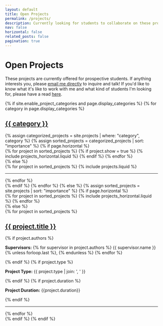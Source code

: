 ```yaml
---
layout: default
title: Open Projects
permalink: /projects/
description: Currently looking for students to collaborate on these projects - please reach out! 
nav: false
horizontal: false
related_posts: false
pagination: true
---
```


<div class="projects">
  <div class="header-bar">
    <h1>Open Projects</h1>
    <p>These projects are currently offered for prospective students. If anything interests you, 
  please <a href="mailto:{{%site.email%}}">email me directly</a> to inquire and talk! If you'd like to know
  what it's like to work with me and what kind of students I'm looking for, please have a read <a href="/work-with-me">here</a>.</p> 
  </div>
  {% if site.enable_project_categories and page.display_categories %}
    <!-- Display categorized projects -->
    {% for category in page.display_categories %}
      <a id="{{ category }}" href=".#{{ category }}">
        <h2 class="category">{{ category }}</h2>
      </a>
      {% assign categorized_projects = site.projects | where: "category", category %}
      {% assign sorted_projects = categorized_projects | sort: "importance" %}
      <!-- Generate cards for each project -->
      {% if page.horizontal %}
        <div class="container">
          <div class="row row-cols-2">
            {% for project in sorted_projects %}
            {% if project.show = true %}
                {% include projects_horizontal.liquid %}
            {% endif %}
            {% endfor %}
          </div>
        </div>
      {% else %}
        <div class="grid">
          {% for project in sorted_projects %}
            {% include projects.liquid %}
            <hr> <!-- Separator -->
          {% endfor %}
        </div>
      {% endif %}
    {% endfor %}
  {% else %}
    <!-- Display projects without categories -->
    {% assign sorted_projects = site.projects | sort: "importance" %}
    <!-- Generate cards for each project -->
    {% if page.horizontal %}
      <div class="container">
        <div class="row row-cols-2">
          {% for project in sorted_projects %}
            {% include projects_horizontal.liquid %}
          {% endfor %}
        </div>
      </div>
    {% else %}
      <div class="grid">
        {% for project in sorted_projects %}
          <div class="project">
            <a href="{{ project.url }}">
              <h2 class="project-title">{{ project.title }}</h2>
            </a>
            {% if project.authors %}
            <p class="project-info"><strong>Supervisors:</strong> 
                {% for supervisor in project.authors %}
                {{ supervisor.name }}
                {% unless forloop.last %}, {% endunless %}
                {% endfor %}
            </p>
            {% endif %}
            {% if project.type %}
            <p class="project-info"><strong>Project Type:</strong> {{ project.type | join: ', ' }}</p>
            {% endif %}
            {% if project.duration %}
            <p class="project-info"><strong>Project Duration:</strong> {{project.duration}}</p>
            {% endif %}
          </div>
          <hr> <!-- Separator -->
        {% endfor %}
      </div>
    {% endif %}
  {% endif %}
</div>
